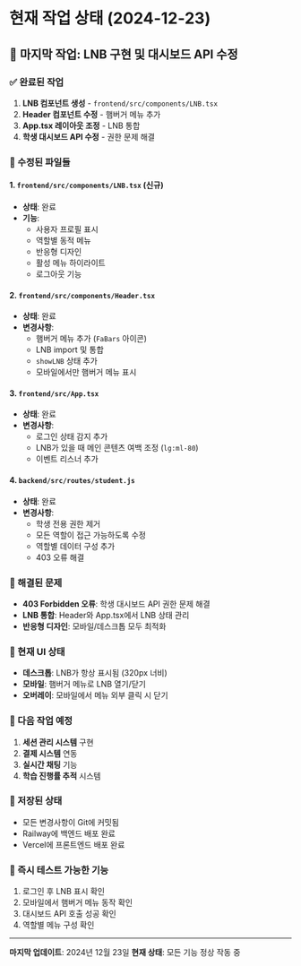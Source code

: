 # 현재 작업 상태 (2024-12-23)

## 🎯 마지막 작업: LNB 구현 및 대시보드 API 수정

### ✅ 완료된 작업

1. **LNB 컴포넌트 생성** - `frontend/src/components/LNB.tsx`
2. **Header 컴포넌트 수정** - 햄버거 메뉴 추가
3. **App.tsx 레이아웃 조정** - LNB 통합
4. **학생 대시보드 API 수정** - 권한 문제 해결

### 🔧 수정된 파일들

#### 1. `frontend/src/components/LNB.tsx` (신규)

- **상태**: 완료
- **기능**:
  - 사용자 프로필 표시
  - 역할별 동적 메뉴
  - 반응형 디자인
  - 활성 메뉴 하이라이트
  - 로그아웃 기능

#### 2. `frontend/src/components/Header.tsx`

- **상태**: 완료
- **변경사항**:
  - 햄버거 메뉴 추가 (`FaBars` 아이콘)
  - LNB import 및 통합
  - `showLNB` 상태 추가
  - 모바일에서만 햄버거 메뉴 표시

#### 3. `frontend/src/App.tsx`

- **상태**: 완료
- **변경사항**:
  - 로그인 상태 감지 추가
  - LNB가 있을 때 메인 콘텐츠 여백 조정 (`lg:ml-80`)
  - 이벤트 리스너 추가

#### 4. `backend/src/routes/student.js`

- **상태**: 완료
- **변경사항**:
  - 학생 전용 권한 제거
  - 모든 역할이 접근 가능하도록 수정
  - 역할별 데이터 구성 추가
  - 403 오류 해결

### 🐛 해결된 문제

- **403 Forbidden 오류**: 학생 대시보드 API 권한 문제 해결
- **LNB 통합**: Header와 App.tsx에서 LNB 상태 관리
- **반응형 디자인**: 모바일/데스크톱 모두 최적화

### 📱 현재 UI 상태

- **데스크톱**: LNB가 항상 표시됨 (320px 너비)
- **모바일**: 햄버거 메뉴로 LNB 열기/닫기
- **오버레이**: 모바일에서 메뉴 외부 클릭 시 닫기

### 🔄 다음 작업 예정

1. **세션 관리 시스템** 구현
2. **결제 시스템** 연동
3. **실시간 채팅** 기능
4. **학습 진행률 추적** 시스템

### 💾 저장된 상태

- 모든 변경사항이 Git에 커밋됨
- Railway에 백엔드 배포 완료
- Vercel에 프론트엔드 배포 완료

### 🎯 즉시 테스트 가능한 기능

1. 로그인 후 LNB 표시 확인
2. 모바일에서 햄버거 메뉴 동작 확인
3. 대시보드 API 호출 성공 확인
4. 역할별 메뉴 구성 확인

---

**마지막 업데이트**: 2024년 12월 23일
**현재 상태**: 모든 기능 정상 작동 중
